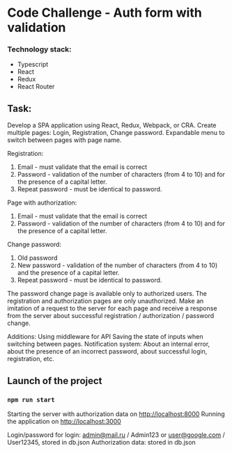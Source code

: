 # Code Challenge - Auth form with validation

### Technology stack:
- Typescript
- React
- Redux
- React Router

## Task:
Develop a SPA application using React, Redux, Webpack, or CRA.
Create multiple pages: Login, Registration, Change password.
Expandable menu to switch between pages with page name.

Registration:
1) Email - must validate that the email is correct
2) Password - validation of the number of characters (from 4 to 10) and for the presence of a capital letter.
3) Repeat password - must be identical to password.

Page with authorization:
1) Email - must validate that the email is correct
2) Password - validation of the number of characters (from 4 to 10) and for the presence of a capital letter.

Change password:
1) Old password
2) New password - validation of the number of characters (from 4 to 10) and the presence of a capital letter.
3) Repeat password - must be identical to password.

The password change page is available only to authorized users.
The registration and authorization pages are only unauthorized.
Make an imitation of a request to the server for each page and receive a response from the server about successful registration / authorization / password change.

Additions:
Using middleware for API
Saving the state of inputs when switching between pages.
Notification system: About an internal error, about the presence of an incorrect password, about successful login, registration, etc.

## Launch of the project

### `npm run start`

Starting the server with authorization data on [http://localhost:8000](http://localhost:8000)
Running the application on [http://localhost:3000](http://localhost:3000)

Login/password for login: admin@mail.ru / Admin123 or user@google.com / User12345, stored in db.json
Authorization data: stored in db.json

